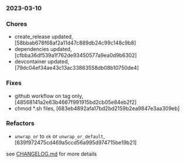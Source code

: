 ### 2023-03-10

### Chores
+ create_release updated, [58bbab678f68af2a11d47c889db24c99c148c9b8]
+ dependencies updated, [cfbba36df539a1f762de93450577a9ea0d9b6302]
+ devcontainer updated, [79dc04ef34ae43c13ac33863558db08b10750de4]

### Fixes
+ github workflow on tag only, [48568141a2e63b4667f991915bd2cb05e84eb2f2]
+ chmod *.sh files, [683eb4892afa17bd2bd2159b2ea9847e3aa309eb]

### Refactors
+ `unwrap_or` to `ok` or `unwrap_or_default`, [639f972475cd469a5ccd56a995d974715be19b21]


see <a href='https://github.com/mrjackwills/flightbox_backend/blob/main/CHANGELOG.md'>CHANGELOG.md</a> for more details
